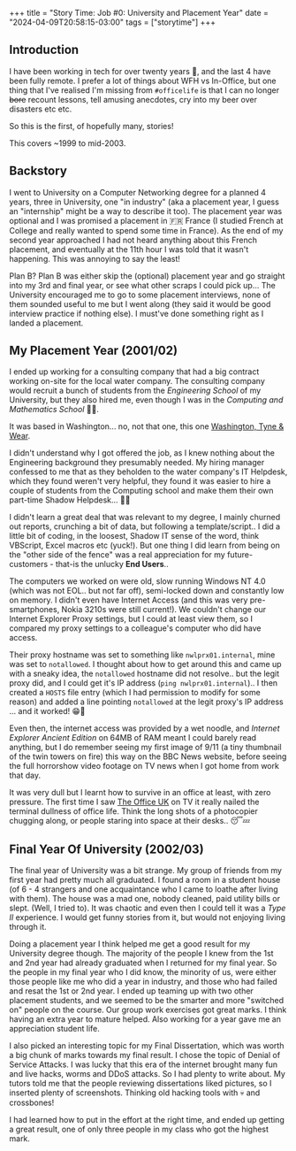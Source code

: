 +++
title = "Story Time: Job #0: University and Placement Year"
date = "2024-04-09T20:58:15-03:00"
tags = ["storytime"]
+++

## Introduction

I have been working in tech for over twenty years :older_man:, and the last 4 have been fully remote. I prefer a lot of things about WFH vs In-Office, but one thing that I've realised I'm missing from `#officelife` is that I can no longer ~~bore~~ recount lessons, tell amusing anecdotes, cry into my beer over disasters etc etc.

So this is the first, of hopefully many, stories!

This covers ~1999 to mid-2003.

## Backstory

I went to University on a Computer Networking degree for a planned 4 years, three in University, one "in industry" (aka a placement year, I guess an "internship" might be a way to describe it too). The placement year was optional and I was promised a placement in :fr: France (I studied French at College and really wanted to spend some time in France). As the end of my second year approached I had not heard anything about this French placement, and eventually at the 11th hour I was told that it wasn't happening. This was annoying to say the least!

Plan B? Plan B was either skip the (optional) placement year and go straight into my 3rd and final year, or see what other scraps I could pick up... The University encouraged me to go to some placement interviews, none of them sounded useful to me but I went along (they said it would be good interview practice if nothing else). I must've done something right as I landed a placement.

## My Placement Year (2001/02)

I ended up working for a consulting company that had a big contract working on-site for the local water company. The consulting company would recruit a bunch of students from the _Engineering School_ of my University, but they also hired me, even though I was in the _Computing and Mathematics School_ :woman_shrugging:.

It was based in Washington... no, not that one, this one [Washington, Tyne & Wear](https://en.wikipedia.org/wiki/Washington,_Tyne_and_Wear).

I didn't understand why I got offered the job, as I knew nothing about the Engineering background they presumably needed. My hiring manager confessed to me that as they beholden to the water company's IT Helpdesk, which they found weren't very helpful, they found it was easier to hire a couple of students from the Computing school and make them their own part-time Shadow Helpdesk... :woman_facepalming:

I didn't learn a great deal that was relevant to my degree, I mainly churned out reports, crunching a bit of data, but following a template/script.. I did a little bit of coding, in the loosest, Shadow IT sense of the word, think VBScript, Excel macros etc (yuck!). But one thing I did learn from being on the "other side of the fence" was a real appreciation for my future-customers - that-is the unlucky **End Users**..

The computers we worked on were old, slow running Windows NT 4.0 (which was not EOL.. but not far off), semi-locked down and constantly low on memory. I didn't even have Internet Access (and this was very pre-smartphones, Nokia 3210s were still current!). We couldn't change our Internet Explorer Proxy settings, but I could at least view them, so I compared my proxy settings to a colleague's computer who did have access.

Their proxy hostname was set to something like `nwlprx01.internal`, mine was set to `notallowed`. I thought about how to get around this and came up with a sneaky idea, the `notallowed` hostname did not resolve.. but the legit proxy did, and I could get it's IP address (`ping nwlprx01.internal`).. I then created a `HOSTS` file entry (which I had permission to modify for some reason) and added a line pointing `notallowed` at the legit proxy's IP address ... and it worked! :grin::partying_face:

Even then, the internet access was provided by a wet noodle, and *Internet Explorer Ancient Edition* on 64MB of RAM meant I could barely read anything, but I do remember seeing my first image of 9/11 (a tiny thumbnail of the twin towers on fire) this way on the BBC News website, before seeing the full horrorshow video footage on TV news when I got home from work that day.

It was very dull but I learnt how to survive in an office at least, with zero pressure. The first time I saw [The Office UK](https://en.wikipedia.org/wiki/The_Office_(British_TV_series)) on TV it really nailed the terminal dullness of office life. Think the long shots of a photocopier chugging along, or people staring into space at their desks.. :sleeping::zzz:

## Final Year Of University (2002/03)

The final year of University was a bit strange. My group of friends from my first year had pretty much all graduated. I found a room in a student house (of 6 - 4 strangers and one acquaintance who I came to loathe after living with them). The house was a mad one, nobody cleaned, paid utility bills or slept. (Well, I tried to). It was chaotic and even then I could tell it was a *Type II* experience. I would get funny stories from it, but would not enjoying living through it.

Doing a placement year I think helped me get a good result for my University degree though. The majority of the people I knew from the 1st and 2nd year had already graduated when I returned for my final year. So the people in my final year who I did know, the minority of us, were either those people like me who did a year in industry, and those who had failed and resat the 1st or 2nd year. I ended up teaming up with two other placement students, and we seemed to be the smarter and more "switched on" people on the course. Our group work exercises got great marks. I think having an extra year to mature helped. Also working for a year gave me an appreciation student life.

I also picked an interesting topic for my Final Dissertation, which was worth a big chunk of marks towards my final result. I chose the topic of Denial of Service Attacks. I was lucky that this era of the internet brought many fun and live hacks, worms and DDoS attacks. So I had plenty to write about. My tutors told me that the people reviewing dissertations liked pictures, so I inserted plenty of screenshots. Thinking old hacking tools with :skull: and crossbones!

I had learned how to put in the effort at the right time, and ended up getting a great result, one of only three people in my class who got the highest mark.
